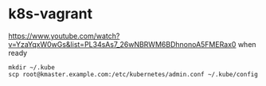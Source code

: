 # k8s-vagrant
https://www.youtube.com/watch?v=YzaYqxW0wGs&list=PL34sAs7_26wNBRWM6BDhnonoA5FMERax0
when ready

```shell
mkdir ~/.kube
scp root@kmaster.example.com:/etc/kubernetes/admin.conf ~/.kube/config
```
